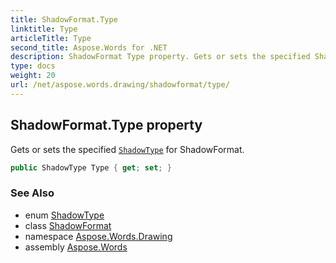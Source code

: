 ```yaml
---
title: ShadowFormat.Type
linktitle: Type
articleTitle: Type
second_title: Aspose.Words for .NET
description: ShadowFormat Type property. Gets or sets the specified ShadowType for ShadowFormat in C#.
type: docs
weight: 20
url: /net/aspose.words.drawing/shadowformat/type/
---
```

## ShadowFormat.Type property

Gets or sets the specified [`ShadowType`](../../shadowtype/) for ShadowFormat.

```csharp
public ShadowType Type { get; set; }
```

### See Also

* enum [ShadowType](../../shadowtype/)
* class [ShadowFormat](../)
* namespace [Aspose.Words.Drawing](../../../aspose.words.drawing/)
* assembly [Aspose.Words](../../../)
